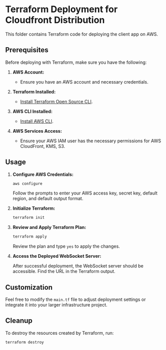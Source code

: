 # Terraform Deployment for Cloudfront Distribution

This folder contains Terraform code for deploying the client app on AWS.

## Prerequisites

Before deploying with Terraform, make sure you have the following:

1. **AWS Account:**
    - Ensure you have an AWS account and necessary credentials.

2. **Terraform Installed:**
    - [Install Terraform Open Source CLI](https://learn.hashicorp.com/tutorials/terraform/install-cli).

3. **AWS CLI Installed:**
    - [Install AWS CLI](https://docs.aws.amazon.com/cli/latest/userguide/cli-configure-files.html).

4. **AWS Services Access:**
    - Ensure your AWS IAM user has the necessary permissions for AWS CloudFront, KMS, S3.

## Usage

1. **Configure AWS Credentials:**

    ```bash
    aws configure
    ```

    Follow the prompts to enter your AWS access key, secret key, default region, and default output format.

2. **Initialize Terraform:**

    ```bash
    terraform init
    ```

3. **Review and Apply Terraform Plan:**

    ```bash
    terraform apply
    ```

    Review the plan and type `yes` to apply the changes.

4. **Access the Deployed WebSocket Server:**

    After successful deployment, the WebSocket server should be accessible. Find the URL in the Terraform output.

## Customization

Feel free to modify the `main.tf` file to adjust deployment settings or integrate it into your larger infrastructure project.

## Cleanup

To destroy the resources created by Terraform, run:

```bash
terraform destroy
```

